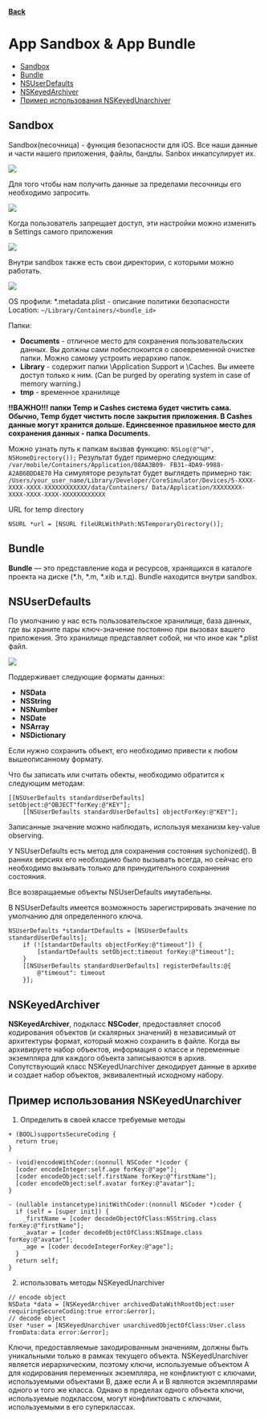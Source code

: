
 **[Back](https://orientcue.github.io/ios/ "Table of Content")**
 
# App Sandbox & App Bundle

<!-- TOC -->
- [Sandbox](#sandbox)
- [Bundle](#bundle)
- [NSUserDefaults](#nsuserdefaults)
- [NSKeyedArchiver](#nskeyedarchiver)
- [Пример использования NSKeyedUnarchiver](#пример-использования-nskeyedunarchiver)
<!-- /TOC -->

##  Sandbox

Sandbox(песочница) - функция безопасности для iOS. Все наши данные и части нашего приложения, файлы, бандлы. Sanbox инкапсулирует их. 

<img src="https://github.com/OrientCue/ios/blob/master/_resources/dcd3da3d8b584d14aeae9fad3661e9e9.png?raw=true">

Для того чтобы нам получить данные за пределами песочницы его необходимо запросить. 

<img src="https://github.com/OrientCue/ios/blob/master/_resources/1858bd01213246039b5b03e0d5a659d4.png?raw=true">

Когда пользователь запрещает доступ, эти настройки можно изменить в Settings самого приложения 

<img src="https://github.com/OrientCue/ios/blob/master/_resources/d50ebea4056646409f8f09fa26967c25.png?raw=true">

Внутри sandbox также есть свои директории, с которыми можно работать. 

<img src="https://github.com/OrientCue/ios/blob/master/_resources/9efbce87465644b0a3eb075273648576.png?raw=true">

OS профили:
*.metadata.plist - описание политики безопасности
Location: `~/Library/Containers/<bundle_id>`

Папки:
- **Documents** - отличное место для сохранения пользовательских данных. Вы должны сами побеспокоится о своевременной очистке папки. Можно самому устроить иерархию папок. 
- **Library** - содержит папки \Application Support и \Caches. Вы имеете доступ только к ним. 
(Can be purged by operating system in case of memory warning.)
- **tmp** - временное хранилище

**!!ВАЖНО!!! папки Temp и Cashes система будет чистить сама. Обычно, Temp будет чистить после закрытия приложения. В Cashes данные могут хранится дольше. Единсвенное правильное место для сохранения данных - папка Documents.** 

Можно узнать путь к папкам вызвав функцию: 
`NSLog(@"%@", NSHomeDirectory());`
Результат будет примерно следующим: 
`/var/mobile/Containers/Application/08AA3B09- FB31-4DA9-9988-A2AB6BDDAE70`
 На симуляторе результат будет выглядеть примерно так:
`/Users/your_user_name/Library/Developer/CoreSimulator/Devices/5-XXXX-XXXX-XXXX-XXXXXXXXXXXX/data/Containers/ Data/Application/XXXXXXXX-XXXX-XXXX-XXXX-XXXXXXXXXXXX`


URL for temp directory

```objc
NSURL *url = [NSURL fileURLWithPath:NSTemporaryDirectory()];
```
## Bundle
**Bundle** — это представление кода и ресурсов, хранящихся в каталоге проекта на диске (*.h, *.m, *.xib и.т.д). Bundle находится внутри sandbox.  



## NSUserDefaults
По умолчанию у нас есть пользовательское хранилище, база данных, где вы храните пары ключ-значение постоянно при вызовах вашего приложения. Это хранилище представляет собой, ни что иное как *.plist файл. 

<img src="https://github.com/OrientCue/ios/blob/master/_resources/0e0ca22570824ffeb3f3daf15bb4a28b.png?raw=true">


Поддерживает следующие форматы данных:
- **NSData**
- **NSString**
- **NSNumber**
- **NSDate**
- **NSArray**
- **NSDictionary**

Если нужно сохранить объект, его необходимо привести к любом вышеописанному формату. 

Что бы записать или считать обекты, необходимо обратится к следующим методам:

```objc
[[NSUserDefaults standardUserDefaults] setObject:@"OBJECT"forKey:@"KEY"];
    [[NSUserDefaults standardUserDefaults] objectForKey:@"KEY"];
```
Записанные значение можно наблюдать, используя механизм key-value observing. 

У NSUserDefaults есть метод для сохранения состояния sychonized(). В ранних версиях его необходимо было вызывать всегда, но сейчас его необходимо вызывать только для принудительного сохранения состояния. 

Все возвращаемые объекты NSUserDefaults имутабельны. 

В NSUserDefaults имеется возможность зарегистрировать значение по умолчанию для определенного ключа. 

```objc
NSUserDefaults *standartDefaults = [NSUserDefaults standardUserDefaults];
    if (![standartDefaults objectForKey:@"timeout"]) {
        [standartDefaults setObject:timeout forKey:@"timeout"];
    }
    [[NSUserDefaults standardUserDefaults] registerDefaults:@{
        @"timeout": timeout
    }];
```

## NSKeyedArchiver

**NSKeyedArchiver**, подкласс **NSCoder**, предоставляет способ кодирования объектов (и скалярных значений) в независимый от архитектуры формат, который можно сохранить в файле. Когда вы архивируете набор объектов, информация о классе и переменные экземпляра для каждого объекта записываются в архив.
Сопутствующий класс NSKeyedUnarchiver декодирует данные в архиве и создает набор объектов, эквивалентный исходному набору.

## Пример использования NSKeyedUnarchiver
1)	Определить в своей классе требуемые методы <NSSecureCoding>

```objc
+ (BOOL)supportsSecureCoding {
  return true;
}

- (void)encodeWithCoder:(nonnull NSCoder *)coder {
  [coder encodeInteger:self.age forKey:@"age"];
  [coder encodeObject:self.firstName forKey:@"firstName"];
  [coder encodeObject:self.avatar forKey:@"avatar"];
}

- (nullable instancetype)initWithCoder:(nonnull NSCoder *)coder {
  if (self = [super init]) {
    _firstName = [coder decodeObjectOfClass:NSString.class forKey:@"firstName"];
    _avatar = [coder decodeObjectOfClass:NSImage.class forKey:@"avatar"];
    _age = [coder decodeIntegerForKey:@"age"];
  }
  return self;
}
```

2)	использовать методы NSKeyedUnarchiver

```objc
// encode object
NSData *data = [NSKeyedArchiver archivedDataWithRootObject:user requiringSecureCoding:true error:&error];
// decode object
User *user = [NSKeyedUnarchiver unarchivedObjectOfClass:User.class fromData:data error:&error];
```

Ключи, предоставляемые закодированным значениям, должны быть уникальными только в рамках текущего объекта.
NSKeyedUnarchiver является иерархическим, поэтому ключи, используемые объектом A для кодирования переменных экземпляра, не конфликтуют с ключами, используемыми объектами B, даже если A и B являются экземплярами одного и того же класса.
Однако в пределах одного объекта ключи, используемые подклассом, могут конфликтовать с ключами, используемыми в его суперклассах.




